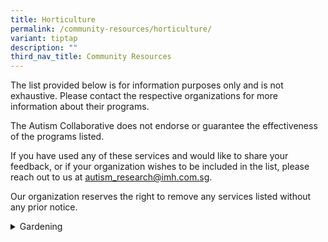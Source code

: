 ```yaml
---
title: Horticulture
permalink: /community-resources/horticulture/
variant: tiptap
description: ""
third_nav_title: Community Resources
---
```

<p>The list provided below is for information purposes only and is not exhaustive.
Please contact the respective organizations for more information about
their programs.</p>
<p>The Autism Collaborative does not endorse or guarantee the effectiveness
of the programs listed.</p>
<p>If you have used any of these services and would like to share your feedback,
or if your organization wishes to be included in the list, please reach
out to us at <a href="mailto:autism_research@imh.com.sg" rel="noopener noreferrer nofollow" target="_blank">autism_research@imh.com.sg</a>.</p>
<p>Our organization reserves the right to remove any services listed without
any prior notice.</p>
<div data-type="detailGroup" class="isomer-accordion isomer-accordion-white">
<details class="isomer-details">
<summary>Gardening</summary>
<div data-type="detailsContent" class="isomer-details-content">
<table style="minWidth: 50px">
<colgroup>
<col>
<col>
</colgroup>
<tbody>
<tr>
<th rowspan="1" colspan="1">
<p>Organization</p>
</th>
<th rowspan="1" colspan="1">
<p>Program</p>
</th>
</tr>
<tr>
<td rowspan="1" colspan="1">
<p><strong><a href="https://citysprouts.com.sg/" rel="noopener nofollow" target="_blank">City Sprouts</a></strong>
</p>
<p></p>
<p>Email: <a href="mailto:hello@citysprouts.com.sg" rel="noopener noreferrer nofollow" target="_blank">hello@citysprouts.com.sg</a>
</p>
</td>
<td rowspan="1" colspan="1">
<p>City Sprouts is an inclusive community space that connects people through
shared discovery and meaningful, hands-on experiences. Their programs are
thoughtfully designed to be inclusive, providing a safe and engaging environment.</p>
<p></p>
<p>Suitable programs for individuals with autism include:</p>
<ul data-tight="true" class="tight">
<li>
<p>Signature Farm Tour: a guided sensory farm tour.</p>
</li>
<li>
<p>Kokedama Workshop: calming, hands-on Kokedama (moss ball planting) activity.</p>
</li>
<li>
<p>Farm-to-Table Ondeh Ondeh Workshop: fun, interactive blue ondeh-ondeh
cooking session using farm-fresh ingredients.</p>
</li>
<li>
<p>Gardening 101: learn basic gardening skills such as weeding, seed sowing,
pruning and composting in an accessible, beginner-friendly format.</p>
</li>
</ul>
<p><em>*Interested groups are encouraged to contact them in advance to make any necessary arrangements for a smooth and enjoyable visit.</em>
</p>
</td>
</tr>
<tr>
<td rowspan="1" colspan="1">
<p><strong><a href="https://www.hortherapeutics.sg/" rel="noopener nofollow" target="_blank">Hortherapeutics</a></strong>
</p>
<p></p>
<p>Email: <a href="mailto:hello@hortherapeutics.sg" rel="noopener noreferrer nofollow" target="_blank">hello@hortherapeutics.sg</a>
</p>
</td>
<td rowspan="1" colspan="1">
<p>Hortherapeutics offers customised nature-based programmes for children
and youth with autism, grounded in Social and Therapeutic Horticulture.</p>
<p>Their programmes support emotional regulation, sensory integration, and
routine-building through structured nature-based activities. Programmes
are co-developed with schools and care centres to meet the specific needs
of each participant group.</p>
</td>
</tr>
</tbody>
</table>
</div>
</details>
</div>
<p></p>